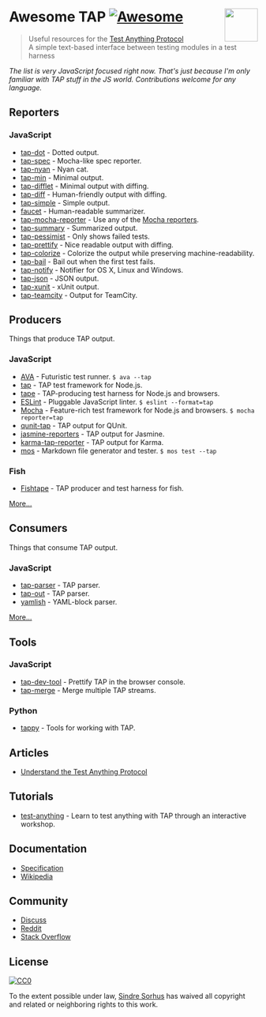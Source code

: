 # Awesome TAP [![Awesome](https://cdn.rawgit.com/sindresorhus/awesome/d7305f38d29fed78fa85652e3a63e154dd8e8829/media/badge.svg)](https://github.com/sindresorhus/awesome) [<img src="https://testanything.org/images/tap.png" width="67" align="right">](https://testanything.org)


> Useful resources for the [Test Anything Protocol](https://testanything.org)<br>
> A simple text-based interface between testing modules in a test harness

*The list is very JavaScript focused right now. That's just because I'm only familiar with TAP stuff in the JS world. Contributions welcome for any language.*


## Reporters

### JavaScript

- [tap-dot](https://github.com/scottcorgan/tap-dot) - Dotted output.
- [tap-spec](https://github.com/scottcorgan/tap-spec) - Mocha-like spec reporter.
- [tap-nyan](https://github.com/calvinmetcalf/tap-nyan) - Nyan cat.
- [tap-min](https://github.com/gummesson/tap-min) - Minimal output.
- [tap-difflet](https://github.com/namuol/tap-difflet) - Minimal output with diffing.
- [tap-diff](https://github.com/axross/tap-diff) - Human-friendly output with diffing.
- [tap-simple](https://github.com/joeybaker/tap-simple) - Simple output.
- [faucet](https://github.com/substack/faucet) - Human-readable summarizer.
- [tap-mocha-reporter](https://github.com/isaacs/tap-mocha-reporter) - Use any of the [Mocha reporters](https://github.com/isaacs/tap-mocha-reporter/tree/master/lib/reporters).
- [tap-summary](https://github.com/zoubin/tap-summary) - Summarized output.
- [tap-pessimist](https://github.com/clux/tap-pessimist) - Only shows failed tests.
- [tap-prettify](https://github.com/toolness/tap-prettify) - Nice readable output with diffing.
- [tap-colorize](https://github.com/substack/tap-colorize) - Colorize the output while preserving machine-readability.
- [tap-bail](https://github.com/juliangruber/tap-bail) - Bail out when the first test fails.
- [tap-notify](https://github.com/axross/tap-notify) - Notifier for OS X, Linux and Windows.
- [tap-json](https://github.com/gummesson/tap-json) - JSON output.
- [tap-xunit](https://github.com/aghassemi/tap-xunit) - xUnit output.
- [tap-teamcity](https://github.com/smockle/tap-teamcity) - Output for TeamCity.


## Producers

Things that produce TAP output.

### JavaScript

- [AVA](https://github.com/sindresorhus/ava) - Futuristic test runner. `$ ava --tap`
- [tap](https://github.com/isaacs/node-tap) - TAP test framework for Node.js.
- [tape](https://github.com/substack/tape) - TAP-producing test harness for Node.js and browsers.
- [ESLint](http://eslint.org/docs/user-guide/formatters/#tap) - Pluggable JavaScript linter. `$ eslint --format=tap`
- [Mocha](https://mochajs.org) - Feature-rich test framework for Node.js and browsers. `$ mocha reporter=tap`
- [qunit-tap](https://github.com/twada/qunit-tap) - TAP output for QUnit.
- [jasmine-reporters](https://github.com/larrymyers/jasmine-reporters) - TAP output for Jasmine.
- [karma-tap-reporter](https://github.com/fumiakiy/karma-tap-reporter) - TAP output for Karma.
- [mos](https://github.com/zkochan/mos) - Markdown file generator and tester. `$ mos test --tap`

### Fish

- [Fishtape](https://github.com/fisherman/fishtape) - TAP producer and test harness for fish.

[More...](https://testanything.org/producers.html)


## Consumers

Things that consume TAP output.

### JavaScript

- [tap-parser](https://github.com/substack/tap-parser) - TAP parser.
- [tap-out](https://github.com/scottcorgan/tap-out) - TAP parser.
- [yamlish](https://github.com/isaacs/yamlish) - YAML-block parser.

[More...](https://testanything.org/consumers.html)


## Tools

### JavaScript

- [tap-dev-tool](https://github.com/Jam3/tap-dev-tool) - Prettify TAP in the browser console.
- [tap-merge](https://github.com/anko/tap-merge) - Merge multiple TAP streams.

### Python

- [tappy](https://github.com/mblayman/tappy) - Tools for working with TAP.


## Articles

- [Understand the Test Anything Protocol](http://www.effectiveperlprogramming.com/2011/05/understand-the-test-anything-protocol/)


## Tutorials

- [test-anything](https://github.com/finnp/test-anything) - Learn to test anything with TAP through an interactive workshop.


## Documentation

- [Specification](https://testanything.org/tap-version-13-specification.html)
- [Wikipedia](https://en.wikipedia.org/wiki/Test_Anything_Protocol)


## Community

- [Discuss](https://github.com/TestAnything/Specification/issues)
- [Reddit](https://www.reddit.com/r/testanythingprotocol)
- [Stack Overflow](http://stackoverflow.com/questions/tagged/tap)


## License

[![CC0](http://mirrors.creativecommons.org/presskit/buttons/88x31/svg/cc-zero.svg)](https://creativecommons.org/publicdomain/zero/1.0/)

To the extent possible under law, [Sindre Sorhus](http://sindresorhus.com) has waived all copyright and related or neighboring rights to this work.
